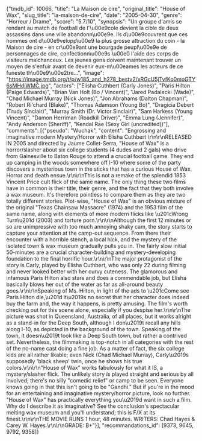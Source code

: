 {"tmdb_id": 10066, "title": "La Maison de cire", "original_title": "House of Wax", "slug_title": "la-maison-de-cire", "date": "2005-04-30", "genre": "Horreur / Drame", "score": "5.7/10", "synopsis": "Un groupe d'amis se rendant au match de football de l'\u00e9cole devient la cible de deux assassins dans une ville abandonn\u00e9e. Ils d\u00e9couvrent que ces hommes ont d\u00e9velopp\u00e9 la plus grosse attraction du coin - la Maison de cire - en cr\u00e9ant une bourgade peupl\u00e9e de personnages de cire, confectionn\u00e9s \u00e0 l'aide des corps de visiteurs malchanceux. Les jeunes gens doivent maintenant trouver un moyen de s'enfuir avant de devenir eux-m\u00eames les acteurs de ce funeste th\u00e9\u00e2tre...", "image": "https://image.tmdb.org/t/p/w185_and_h278_bestv2/xRGcU5jTvfKo0moGTY6sMHdjWMC.jpg", "actors": ["Elisha Cuthbert (Carly Jones)", "Paris Hilton (Paige Edwards)", "Brian Van Holt (Bo / Vincent)", "Jared Padalecki (Wade)", "Chad Michael Murray (Nick Jones)", "Jon Abrahams (Dalton Chapman)", "Robert Ri'chard (Blake)", "Thomas Adamson (Young Bo)", "Dragicia Debert (Trudy Sinclair)", "Murray Smith (Dr. Victor Sinclair)", "Sam Harkess (Young Vincent)", "Damon Herriman (Roadkill Driver)", "Emma Lung (Jennifer)", "Andy Anderson (Sheriff)", "Kendal Rae (Sexy Girl (uncredited))"], "comments": [{"pseudo": "Wuchak", "content": "Engrossing and imaginative modern Mystery/Horror with Elisha Cuthbert \r\n\r\nRELEASED IN 2005 and directed by Jaume Collet-Serra, \"House of Wax\" is a horror/slasher about six college students (4 dudes and 2 gals) who drive from Gainesville to Baton Rouge to attend a crucial football game. They end up camping in the woods somewhere off I-10 where some of the party discovers a mysterious town in the sticks that has a curious House of Wax. Horror and death ensue.\r\n\r\nThis is not a remake of the splendid 1953 Vincent Price cult flick of the same name. The only thing these two films have in common is their title, their genre, and the fact that they both involve a wax museum. It's therefore pointless to compare them as they are two totally different stories. Plot-wise, \"House of Wax\" is an obvious mixture of the original \"Texas Chainsaw Massacre\" (1974) and the 1953 film of the same name, along with elements of more modern flicks like \u201cWrong Turn\u201d (2003) and torture porn.\r\n\r\nAlthough the first 12 minutes or so are unimpressive with too much annoying shaky cam, the story starts to capture your attention at the camp-out sequence. From there their encounter with a horrible stench, a local hick, and the mystery of the isolated town & wax museum gradually pulls you in. The fairly slow initial 50-minutes are a crucial character-building and mystery-developing foundation to the final horrific hour.\r\n\r\nThe major protagonist of the story is Carly, played by Elisha Cuthbert, who was only 22 during filming and never looked better with her curvy cuteness. The glamorous and infamous Paris Hilton also stars and does a commendable job, but Elisha basically blows her out of the water as far as all-around beauty goes.\r\n\r\nSpeaking of Ms. Hilton, in light of the ads to \u201cCome see Paris Hilton die,\u201d it\u2019s no secret that her character does indeed buy the farm and, the way it happens, is pretty amusing. The film's worth checking out for this scene alone, especially if you despise her.\r\n\r\nThe picture was shot in Queensland, Australia, of all places, but it works alright as a stand-in for the Deep South, although I don\u2019t recall any hills along I-10, as depicted in the background of the town. Speaking of the town, it doesn\u2019t look like a Deep South town, but rather a contrived set. Nevertheless, the filmmaking is top-notch in all categories with the rest of the no-name cast doing a fine job. As a matter of fact, the six college kids are all rather likable; even Nick (Chad Michael Murray), Carly\u2019s supposedly 'black sheep' twin, once he shows his true colors.\r\n\r\n\"House of Wax\" works fabulously for what it IS, a mystery/slasher flick. The unlikely story is played straight and serious by all involved; there's no silly \"comedic relief\" or camp to be seen. Everyone knows going in that this isn't going to be \"Gandhi.\" But if you're in the mood for an entertaining and imaginative mystery/horror picture, look no further. \"House of Wax\" has practically everything you\u2019d want in such a film. Why do I describe it as imaginative? See the conclusion's spectacular melting wax museum and you'll understand; this is F/X at its finest.\r\n\r\nTHE MOVIE RUNS 1 hour, 48 minutes. WRITERS: Chad Hayes & Carey W. Hayes.\r\n\r\nGRADE: B+"}], "recommandations_id": [9373, 9645, 9792, 9358]}